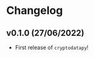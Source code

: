 # Changelog

<!--next-version-placeholder-->

## v0.1.0 (27/06/2022)

- First release of `cryptodatapy`!